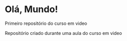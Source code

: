 # Olá, Mundo!
 Primeiro repositório do curso em video

 Repositório criado durante uma aula do curso em video
